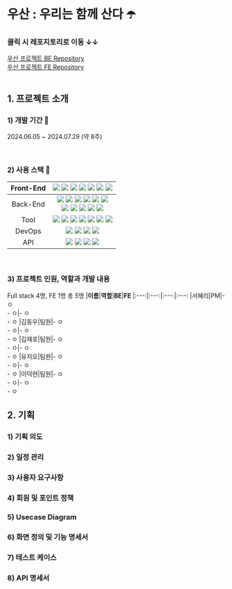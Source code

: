 # 우산 : 우리는 함께 산다 ☂️

### 클릭 시 레포지토리로 이동 ↓↓
<a href="https://github.com/LuckyVickys/woosan-back">우산 프로젝트 BE Repository</a> <br>
<a href="https://github.com/LuckyVickys/woosan-front">우산 프로젝트 FE Repository</a>
<br><br>

## 1. 프로젝트 소개

### 1) 개발 기간 📆
2024.06.05 ~ 2024.07.29 (약 8주)

<br>

### 2) 사용 스택 🔨
|Front-End|<img src="https://img.shields.io/badge/React-61DAFB?style=flat&logo=React&logoColor=white" /> <img src="https://img.shields.io/badge/Redux-764ABC?style=flat&logo=Redux&logoColor=white" /> <img src="https://img.shields.io/badge/Sass-CC6699?style=flat&logo=Sass&logoColor=white" /> <img src="https://img.shields.io/badge/HTML5-E34F26?style=flat&logo=HTML5&logoColor=white" /> <img src="https://img.shields.io/badge/CSS3-1572B6?style=flat&logo=CSS3&logoColor=white" /> <img src="https://img.shields.io/badge/JavaScript-F7DF1E?style=flat&logo=JavaScript&logoColor=white" /> <img src="https://img.shields.io/badge/Axios-5A29E4?style=flat&logo=Axios&logoColor=white" /> |
|:---:|:---:|
|Back-End|<img src="https://img.shields.io/badge/SpringBoot-6DB33F?style=flat&logo=SpringBoot&logoColor=white" /> <img src="https://img.shields.io/badge/SpringSecurity-6DB33F?style=flat&logo=springsecurity&logoColor=white" /> <img src="https://img.shields.io/badge/JPA-6DB33F?style=flat&logo=JPA&logoColor=white" /> <img src="https://img.shields.io/badge/JWT-EF2D5E?style=flat&logo=JWT&logoColor=white" /> <img src="https://img.shields.io/badge/Java-007396?style=flat&logo=Conda-Forge&logoColor=white" /> <img src="https://img.shields.io/badge/ElasticSearch-005571?style=flat&logo=ElasticSearch&logoColor=white" /> <br> <img src="https://img.shields.io/badge/Logstash-005571?style=flat&logo=Logstash&logoColor=white" /> <img src="https://img.shields.io/badge/Gradle-02303A?style=flat&logo=Gradle&logoColor=white" /> <img src="https://img.shields.io/badge/MySQL-4479A1?style=flat&logo=MySQL&logoColor=white" /> <img src="https://img.shields.io/badge/Redis-FF4438?style=flat&logo=Redis&logoColor=white" /> <img src="https://img.shields.io/badge/Lombok-D24939?style=flat&logo=Lombok&logoColor=white" /> |
|Tool|<img src="https://img.shields.io/badge/Figma-F24E1E?style=flat&logo=Figma&logoColor=white" /> <img src="https://img.shields.io/badge/Jira-0052CC?style=flat&logo=Jira&logoColor=white" /> <img src="https://img.shields.io/badge/Slack-4A154B?style=flat&logo=Slack&logoColor=white" /> <img src="https://img.shields.io/badge/Git-F05032?style=flat&logo=Git&logoColor=white" /> <img src="https://img.shields.io/badge/GitHub-181717?style=flat&logo=GitHub&logoColor=white" /> <img src="https://img.shields.io/badge/VSCode-2496ED?style=flat&logo=VSCode&logoColor=white" /> <img src="https://img.shields.io/badge/IntelliJ IDEA-000000?style=flat&logo=IntelliJ IDEA&logoColor=white" /> |
|DevOps|<img src="https://img.shields.io/badge/NaverCloud-03C75A?style=flat&logo=NaverCloud&logoColor=white" /> <img src="https://img.shields.io/badge/Jenkins-D24939?style=flat&logo=Jenkins&logoColor=white" /> <img src="https://img.shields.io/badge/NGINX-009639?style=flat&logo=NGINX&logoColor=white" /> <img src="https://img.shields.io/badge/Docker-2496ED?style=flat&logo=Docker&logoColor=white" /> |
|API|<img src="https://img.shields.io/badge/KakaoLogin-FFCD00?style=flat&logo=KakaoLogin&logoColor=white" /> <img src="https://img.shields.io/badge/KakaoMap-FFCD00?style=flat&logo=KakaoMap&logoColor=white" /> <img src="https://img.shields.io/badge/Papago-2496ED?style=flat&logo=Papago&logoColor=white" /> <img src="https://img.shields.io/badge/Clova-00BC8E?style=flat&logo=Clova&logoColor=white" /> |
<br>

### 3) 프로젝트 인원, 역할과 개발 내용
Full stack 4명, FE 1명 총 5명
|<b>이름</b>|<b>역할</b>|<b>BE</b>|<b>FE</b>
|:---:|:---:|:---:|:---:
|서혜리|PM|- ㅇ <br> - ㅇ|- ㅇ <br> - ㅇ
|김동우|팀원|- ㅇ <br> - ㅇ|- ㅇ <br> - ㅇ
|김재호|팀원|- ㅇ <br> - ㅇ|- ㅇ <br> - ㅇ
|유지오|팀원|- ㅇ <br> - ㅇ|- ㅇ <br> - ㅇ
|이덕현|팀원|- ㅇ <br> - ㅇ|- ㅇ <br> - ㅇ
<br>

## 2. 기획

### 1) 기획 의도

### 2) 일정 관리

### 3) 사용자 요구사항

### 4) 회원 및 포인트 정책

### 5) Usecase Diagram

### 6) 화면 정의 및 기능 명세서

### 7) 테스트 케이스

### 8) API 명세서
